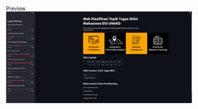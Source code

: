Preview
![alt text](https://github.com/hanifheinrich/klasifikasi-tugas-akhir/blob/main/preview.png?raw=true)
